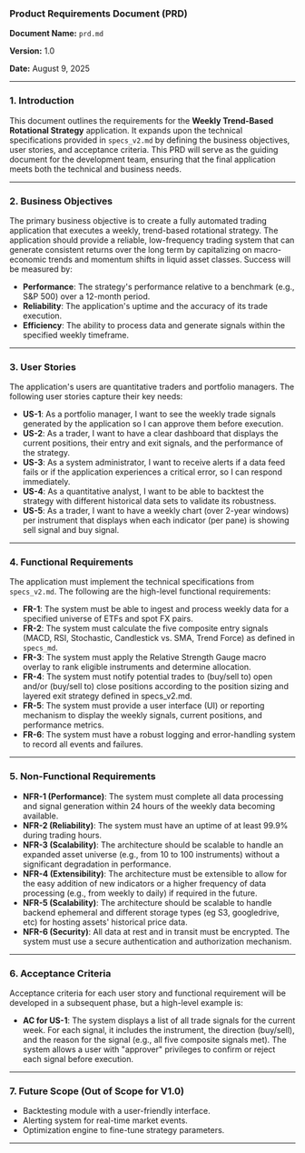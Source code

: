 ### Product Requirements Document (PRD)

**Document Name:** `prd.md`

**Version:** 1.0

**Date:** August 9, 2025

---

### 1. Introduction

This document outlines the requirements for the **Weekly Trend-Based Rotational Strategy** application. It expands upon the technical specifications provided in `specs_v2.md` by defining the business objectives, user stories, and acceptance criteria. This PRD will serve as the guiding document for the development team, ensuring that the final application meets both the technical and business needs.

---

### 2. Business Objectives

The primary business objective is to create a fully automated trading application that executes a weekly, trend-based rotational strategy. The application should provide a reliable, low-frequency trading system that can generate consistent returns over the long term by capitalizing on macro-economic trends and momentum shifts in liquid asset classes. Success will be measured by:

-   **Performance**: The strategy's performance relative to a benchmark (e.g., S&P 500) over a 12-month period.
-   **Reliability**: The application's uptime and the accuracy of its trade execution.
-   **Efficiency**: The ability to process data and generate signals within the specified weekly timeframe.

---

### 3. User Stories

The application's users are quantitative traders and portfolio managers. The following user stories capture their key needs:

-   **US-1**: As a portfolio manager, I want to see the weekly trade signals generated by the application so I can approve them before execution.
-   **US-2**: As a trader, I want to have a clear dashboard that displays the current positions, their entry and exit signals, and the performance of the strategy.
-   **US-3**: As a system administrator, I want to receive alerts if a data feed fails or if the application experiences a critical error, so I can respond immediately.
-   **US-4**: As a quantitative analyst, I want to be able to backtest the strategy with different historical data sets to validate its robustness.
-   **US-5**: As a trader, I want to have a weekly chart (over 2-year windows) per instrument that displays when each indicator (per pane) is showing sell signal and buy signal.

---

### 4. Functional Requirements

The application must implement the technical specifications from `specs_v2.md`. The following are the high-level functional requirements:

-   **FR-1**: The system must be able to ingest and process weekly data for a specified universe of ETFs and spot FX pairs.
-   **FR-2**: The system must calculate the five composite entry signals (MACD, RSI, Stochastic, Candlestick vs. SMA, Trend Force) as defined in `specs_md`.
-   **FR-3**: The system must apply the Relative Strength Gauge macro overlay to rank eligible instruments and determine allocation.
-   **FR-4**: The system must notify potential trades to (buy/sell to) open and/or (buy/sell to) close positions according to the position sizing and layered exit strategy defined in specs_v2.md.
-   **FR-5**: The system must provide a user interface (UI) or reporting mechanism to display the weekly signals, current positions, and performance metrics.
-   **FR-6**: The system must have a robust logging and error-handling system to record all events and failures.

---

### 5. Non-Functional Requirements

-   **NFR-1 (Performance)**: The system must complete all data processing and signal generation within 24 hours of the weekly data becoming available.
-   **NFR-2 (Reliability)**: The system must have an uptime of at least 99.9% during trading hours.
-   **NFR-3 (Scalability)**: The architecture should be scalable to handle an expanded asset universe (e.g., from 10 to 100 instruments) without a significant degradation in performance.
-   **NFR-4 (Extensibility)**: The architecture must be extensible to allow for the easy addition of new indicators or a higher frequency of data processing (e.g., from weekly to daily) if required in the future.
-   **NFR-5 (Scalability)**: The architecture should be scalable to handle backend ephemeral and different storage types (eg S3, googledrive, etc) for hosting assets' historical price data.
-   **NFR-6 (Security)**: All data at rest and in transit must be encrypted. The system must use a secure authentication and authorization mechanism.

---

### 6. Acceptance Criteria

Acceptance criteria for each user story and functional requirement will be developed in a subsequent phase, but a high-level example is:

-   **AC for US-1**: The system displays a list of all trade signals for the current week. For each signal, it includes the instrument, the direction (buy/sell), and the reason for the signal (e.g., all five composite signals met). The system allows a user with "approver" privileges to confirm or reject each signal before execution.

---

### 7. Future Scope (Out of Scope for V1.0)

-   Backtesting module with a user-friendly interface.
-   Alerting system for real-time market events.
-   Optimization engine to fine-tune strategy parameters.

---
